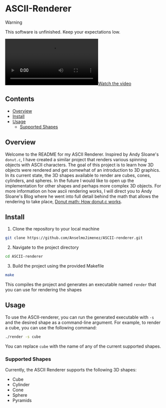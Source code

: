 # ASCII-Renderer

> [!WARNING]
> This software is unfinished. Keep your expectations low.

[![Watch the video](https://github.com/AnselmoJimenez/ASCII-renderer/blob/main/Spinning%20Cube.mp4)](https://github.com/AnselmoJimenez/ASCII-renderer/blob/main/Spinning%20Cube.mp4)

## Contents
- [Overview](#Overview)
- [Install](#Install)
- [Usage](#Usage)
    - [Supported Shapes](#Supported-Shapes)

## Overview
Welcome to the README for my ASCII Renderer. Inspired by Andy Sloane's `donut.c`, I have created a similar project that renders various spinning objects with ASCII characters. The goal of this project is to learn how 3D objects were rendered and get somewhat of an introduction to 3D graphics. In its current state, the 3D shapes available to render are cubes, cones, cylinders, and spheres. In the future I would like to open up the implementation for other shapes and perhaps more complex 3D objects. For more information on how ascii rendering works, I will direct you to Andy Sloane's Blog where he went into full detail behind the math that allows the rendering to take place, [Donut math: How donut.c works](https://www.a1k0n.net/2011/07/20/donut-math.html).

## Install
1. Clone the repository to your local machine
```bash
git clone https://github.com/AnselmoJimenez/ASCII-renderer.git
```
2. Navigate to the project directory
```bash
cd ASCII-renderer
```
3. Build the project using the provided Makefile
```bash
make
```
This compiles the project and generates an executable named `render` that you can use for rendering the shapes

## Usage
To use the ASCII-renderer, you can run the generated executable with `-s` and the desired shape as a command-line argument. For example, to render a cube, you can use the following command:
```bash
./render -s cube
```
You can replace `cube` with the name of any of the current supported shapes.

### Supported Shapes
Currently, the ASCII Renderer supports the following 3D shapes:
* Cube
* Cylinder
* Cone
* Sphere
* Pyramids